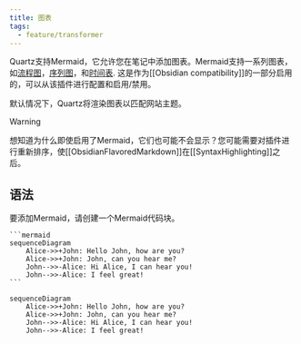 ```yaml
---
title: 图表
tags:
  - feature/transformer
---
```


Quartz支持Mermaid，它允许您在笔记中添加图表。Mermaid支持一系列图表，如[流程图](https://mermaid.js.org/syntax/flowchart.html)，[序列图](https://mermaid.js.org/syntax/sequenceDiagram.html)，和[时间表](https://mermaid.js.org/syntax/timeline.html). 这是作为[[Obsidian compatibility]]的一部分启用的，可以从该插件进行配置和启用/禁用。

默认情况下，Quartz将渲染图表以匹配网站主题。

> [!warning]
> 想知道为什么即使启用了Mermaid，它们也可能不会显示？您可能需要对插件进行重新排序，使[[ObsidianFlavoredMarkdown]]在[[SyntaxHighlighting]]之后。

## 语法

要添加Mermaid，请创建一个Mermaid代码块。

````
```mermaid
sequenceDiagram
    Alice->>+John: Hello John, how are you?
    Alice->>+John: John, can you hear me?
    John-->>-Alice: Hi Alice, I can hear you!
    John-->>-Alice: I feel great!
```
````

```mermaid
sequenceDiagram
    Alice->>+John: Hello John, how are you?
    Alice->>+John: John, can you hear me?
    John-->>-Alice: Hi Alice, I can hear you!
    John-->>-Alice: I feel great!
```
